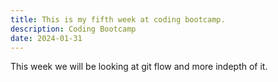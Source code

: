 ```yaml
---
title: This is my fifth week at coding bootcamp.
description: Coding Bootcamp
date: 2024-01-31
---
```


This week we will be looking at git flow and more indepth of it.

